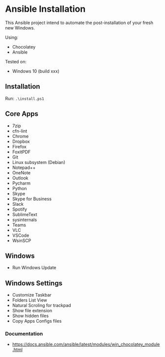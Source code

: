 # Ansible Installation

This Ansible project intend to automate the post-installation of your fresh new Windows.

Using:

* Chocolatey
* Ansible

Tested on:

* Windows 10 (build xxx)

## Installation

Run: `.\install.ps1`

## Core Apps

* 7zip
* cfn-lint
* Chrome
* Dropbox
* Firefox
* FoxitPDF
* Git
* Linux subsystem (Debian)
* Notepad++
* OneNote
* Outlook
* Pycharm
* Python
* Skype
* Skype for Business
* Slack
* Spotify
* SublimeText
* sysinternals
* Teams
* VLC
* VSCode
* WsinSCP

## Windows

* Run Windows Update

## Windows Settings

* Customize Taskbar
* Folders List View
* Natural Scroling for trackpad
* Show file extension
* Show hidden files
* Copy Apps Configs files

### Documentation

* https://docs.ansible.com/ansible/latest/modules/win_chocolatey_module.html